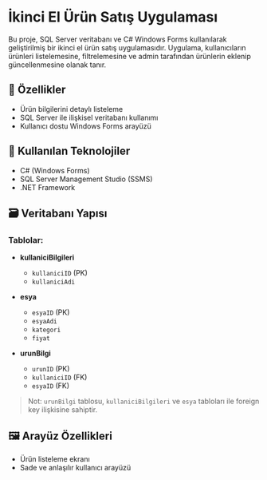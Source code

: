 # İkinci El Ürün Satış Uygulaması

Bu proje, SQL Server veritabanı ve C# Windows Forms kullanılarak geliştirilmiş bir ikinci el ürün satış uygulamasıdır. Uygulama, kullanıcıların ürünleri listelemesine, filtrelemesine ve admin tarafından ürünlerin eklenip güncellenmesine olanak tanır.

## 📌 Özellikler

- Ürün bilgilerini detaylı listeleme
- SQL Server ile ilişkisel veritabanı kullanımı
- Kullanıcı dostu Windows Forms arayüzü

## 🧱 Kullanılan Teknolojiler

- C# (Windows Forms)
- SQL Server Management Studio (SSMS)
- .NET Framework

## 🗃️ Veritabanı Yapısı

### Tablolar:

- **kullaniciBilgileri**
  - `kullaniciID` (PK)
  - `kullaniciAdi`
- **esya**
  - `esyaID` (PK)
  - `esyaAdi`
  - `kategori`
  - `fiyat`

- **urunBilgi**
  - `urunID` (PK)
  - `kullaniciID` (FK)
  - `esyaID` (FK)

> Not: `urunBilgi` tablosu, `kullaniciBilgileri` ve `esya` tabloları ile foreign key ilişkisine sahiptir.

## 🖼️ Arayüz Özellikleri

- Ürün listeleme ekranı
- Sade ve anlaşılır kullanıcı arayüzü

